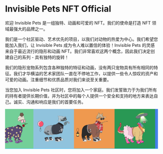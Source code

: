 # Invisible Pets NFT Official

欢迎
Invisible Pets 是一组独特、动画和可爱的 NFT。我们的使命是打造 NFT 领域最强大的品牌之一。

我们是一个社区驱动、艺术优先的项目，以我们对动物的热爱为中心。我们希望您能加入我们，让 Invisible Pets 成为令人难以置信的体验！Invisible Pets 的灵感来自于最近流行的隐形和动画 NFT。我们非常喜欢这两个概念，因此我们决定创建自己的系列 - 具有独特的旋转！

我们的隐形宠物系列包含各种独特的特征和动画，没有两只宠物具有所有相同的特征。我们才华横溢的艺术家团队一直在不停地工作，以提供一些令人惊叹的资产和可爱的动画。注重细节和优质品质对我们来说至关重要。

当您加入 Invisible Pets 社区时，您将加入一个家庭。我们发誓致力于为我们所有的持有者提供长期价值，并为社区中的每个人提供一个安全和支持的地方来表达自己。诚实、沟通和响应是我们的首要任务。

![nft](微信截图_20220827203245.png)
